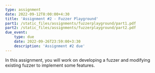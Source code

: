 ```yaml
---
type: assignment
date: 2022-09-12T8:00:00+4:30
title: 'Assignment #2 - Fuzzer Playground'
part1: /static_files/assignments/fuzzerplayground/part1.pdf
part2: /static_files/assignments/fuzzerplayground/part2.pdf
due_event:
    type: due
    date: 2022-09-26T23:59:00+3:30
    description: 'Assignment #2 due'
---
```

In this assignment, you will work on developing a fuzzer and modifying existing fuzzer to implement some features.